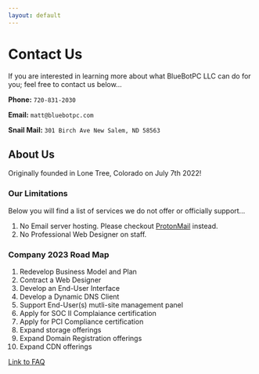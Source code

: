 ```yaml
---
layout: default
---
```

# Contact Us

If you are interested in learning more about what BlueBotPC LLC can do for you; feel free to contact us below...

**Phone:** ```720-831-2030```

**Email:** ```matt@bluebotpc.com```

**Snail Mail:** ```301 Birch Ave New Salem, ND 58563```

## About Us

Originally founded in Lone Tree, Colorado on July 7th 2022!

### Our Limitations

Below you will find a list of services we do not offer or officially support...

1. No Email server hosting. Please checkout [ProtonMail](https://account.proton.me/refer-a-friend?referrer=9E1AC5Q1T3Z0) instead.
2. No Professional Web Designer on staff.

### Company 2023 Road Map

1. Redevelop Business Model and Plan
2. Contract a Web Designer
3. Develop an End-User Interface
4. Develop a Dynamic DNS Client
5. Support End-User(s) mutli-site management panel
6. Apply for SOC II Complaiance certification
7. Apply for PCI Compliance certification
8. Expand storage offerings
9. Expand Domain Registration offerings
10. Expand CDN offerings

[Link to FAQ](https://bluebotpc.com/pages/faq)
